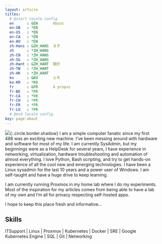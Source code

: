 ```yaml
---
layout: article
titles:
  # @start locale config
  en      : &EN       About
  en-GB   : *EN
  en-US   : *EN
  en-CA   : *EN
  en-AU   : *EN
  zh-Hans : &ZH_HANS  关于
  zh      : *ZH_HANS
  zh-CN   : *ZH_HANS
  zh-SG   : *ZH_HANS
  zh-Hant : &ZH_HANT  關於
  zh-TW   : *ZH_HANT
  zh-HK   : *ZH_HANT
  ko      : &KO       소개
  ko-KR   : *KO
  fr      : &FR       À propos
  fr-BE   : *FR
  fr-CA   : *FR
  fr-CH   : *FR
  fr-FR   : *FR
  fr-LU   : *FR
  # @end locale config
key: page-about
---
```


<img class="image image--sm" src="https://media-exp1.licdn.com/dms/image/C4E03AQH4PWABWQw0Og/profile-displayphoto-shrink_800_800/0/1579819582680?e=1648684800&v=beta&t=EIpNStlGnn5x_Yyj5xkYPgee_CQNDooaCVSp9EyNt3c"/>{:.circle.border.shadow} I am a simple computer fanatic since my first 486 was an exciting new machine. I’ve been messing around with hardware and software for most of my life.
I am currently SysAdmin, but my beginnings were as a HelpDesk for several years, I have experience in networking, virtualization, hardware troubleshooting and automation of almost everything. I love Python, Bash scripting, and try to get hands-on experience of all the cool new and emerging technologies. I have been a Linux sysadmin for the last 10 years and a power user of Windows. I am self-taught and have a huge drive to keep learning.

I am currently running Proxmox in my home lab where I do my experiments. Most of the inspiration for my articles comes from being able to have a lab of my own and I’m all for privacy respecting self-hosted apps.

I hope to keep this place fresh and informative…


## Skills

ITSupport | Linux | Proxmox | Kubernetes | Docker | SRE | Google Kubernetes Engine | SQL | Git | Networking
